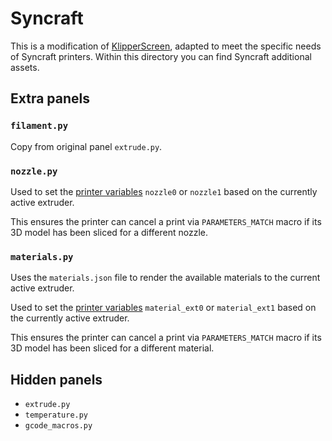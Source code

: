 # Syncraft

This is a modification of [KlipperScreen](https://github.com/klipperscreen/klipperscreen.git), adapted to meet the specific needs of Syncraft printers. Within this directory you can find Syncraft additional assets.

## Extra panels

### `filament.py`

Copy from original panel `extrude.py`.

### `nozzle.py`

<!-- TODO: Change name of nozzle0 and nozzle1 variables -->
Used to set the [printer variables](https://www.klipper3d.org/Config_Reference.html#save_variables) `nozzle0` or `nozzle1` based on the currently active extruder.

This ensures the printer can cancel a print via `PARAMETERS_MATCH` macro if its 3D model has been sliced for a different nozzle.

### `materials.py`

Uses the `materials.json` file to render the available materials to the current active extruder.

<!-- TODO: Change name of material_ext0 and material_ext1 variables -->
Used to set the [printer variables](https://www.klipper3d.org/Config_Reference.html#save_variables) `material_ext0` or `material_ext1` based on the currently active extruder.

This ensures the printer can cancel a print via `PARAMETERS_MATCH` macro if its 3D model has been sliced for a different material.

## Hidden panels

- `extrude.py`
- `temperature.py`
- `gcode_macros.py`